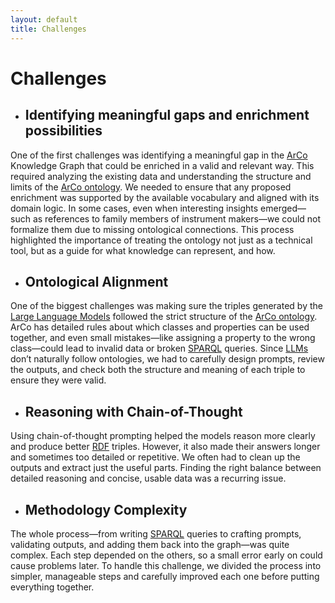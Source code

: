 ```yaml
---
layout: default
title: Challenges  
---
```


# Challenges  

- ## Identifying meaningful gaps and enrichment possibilities
One of the first challenges was identifying a meaningful gap in the <a href="http://wit.istc.cnr.it/arco">ArCo</a> Knowledge Graph that could be enriched in a valid and relevant way. This required analyzing the existing data and understanding the structure and limits of the <a href="http://wit.istc.cnr.it/arco/lode/extract?lang=en&url=https://raw.githubusercontent.com/ICCD-MiBACT/ArCo/master/ArCo-release/ontologie/arco/arco.owl">ArCo ontology</a>. We needed to ensure that any proposed enrichment was supported by the available vocabulary and aligned with its domain logic. In some cases, even when interesting insights emerged—such as references to family members of instrument makers—we could not formalize them due to missing ontological connections. This process highlighted the importance of treating the ontology not just as a technical tool, but as a guide for what knowledge can represent, and how. 

- ## Ontological Alignment
One of the biggest challenges was making sure the triples generated by the <a href="https://en.wikipedia.org/wiki/Large_language_model">Large Language Models</a> followed the strict structure of the <a href="http://wit.istc.cnr.it/arco/lode/extract?lang=en&url=https://raw.githubusercontent.com/ICCD-MiBACT/ArCo/master/ArCo-release/ontologie/arco/arco.owl">ArCo ontology</a>. ArCo has detailed rules about which classes and properties can be used together, and even small mistakes—like assigning a property to the wrong class—could lead to invalid data or broken <a href="https://dati.cultura.gov.it/sparql">SPARQL</a> queries. Since <a href="https://en.wikipedia.org/wiki/Large_language_model">LLMs</a> don’t naturally follow ontologies, we had to carefully design prompts, review the outputs, and check both the structure and meaning of each triple to ensure they were valid.

- ## Reasoning with Chain-of-Thought
Using chain-of-thought prompting helped the models reason more clearly and produce better <a href="https://en.wikipedia.org/wiki/Resource_Description_Framework">RDF</a> triples. However, it also made their answers longer and sometimes too detailed or repetitive. We often had to clean up the outputs and extract just the useful parts. Finding the right balance between detailed reasoning and concise, usable data was a recurring issue.

- ## Methodology Complexity
The whole process—from writing <a href="https://dati.cultura.gov.it/sparql">SPARQL</a> queries to crafting prompts, validating outputs, and adding them back into the graph—was quite complex. Each step depended on the others, so a small error early on could cause problems later. To handle this challenge, we divided the process into simpler, manageable steps and carefully improved each one before putting everything together.


